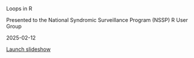 Loops in R

Presented to the National Syndromic Surveillance Program (NSSP) R User Group

2025-02-12

[Launch slideshow](https://eliotmonaco.github.io/presentation-loops/)
